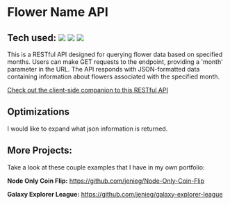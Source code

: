 # Flower Name API

### 

## Tech used: <img src="https://img.shields.io/static/v1?label=|&message=JAVASCRIPT&color=5a5a5a&style=flat&logo=javascript"/> <img src="https://img.shields.io/static/v1?label=|&message=NODE.JS&color=5a5a5a&style=flat&logo=node.js"/> <img src="https://img.shields.io/static/v1?label=|&message=EXPRESS&color=5a5a5a&style=flat&logo=express"/>

This is a RESTful API designed for querying flower data based on specified months. Users can make GET requests to the endpoint, providing a 'month' parameter in the URL. The API responds with JSON-formatted data containing information about flowers associated with the specified month.

[Check out the client-side companion to this RESTful API](https://github.com/jenieg/flower-name-client)

## Optimizations

I would like to expand what json information is returned.

## More Projects:

Take a look at these couple examples that I have in my own portfolio:

**Node Only Coin Flip:** https://github.com/jenieg/Node-Only-Coin-Flip

**Galaxy Explorer League:** https://github.com/jenieg/galaxy-explorer-league
